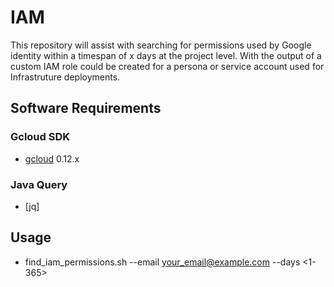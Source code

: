 # IAM 
This repository will assist with searching for permissions used by Google identity within a timespan of x days at the project level. With the output of a custom IAM role could be created for a persona or service account used for Infrastruture deployments. 

## Software Requirements

### Gcloud SDK
- [gcloud](https://www.terraform.io/downloads.html) 0.12.x

### Java Query 
- [jq]

## Usage
- find_iam_permissions.sh --email <your_email@example.com> --days <1-365>


